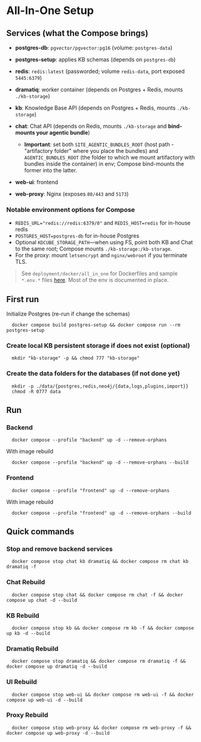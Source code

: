 # All-In-One Setup

## Services (what the Compose brings)

* **postgres-db**: `pgvector/pgvector:pg16` (volume: `postgres-data`)
* **postgres-setup**: applies KB schemas (depends on `postgres-db`)
* **redis**: `redis:latest` (passworded; volume `redis-data`, port exposed `5445:6379`)
* **dramatiq**: worker container (depends on Postgres + Redis, mounts `./kb-storage`)
* **kb**: Knowledge Base API (depends on Postgres + Redis, mounts `./kb-storage`)
* **chat**: Chat API (depends on Redis, mounts `./kb-storage` and **bind-mounts your agentic bundle**)

    * **Important**: set both `SITE_AGENTIC_BUNDLES_ROOT` (host path - "artifactory folder" where you place the bundles) and `AGENTIC_BUNDLES_ROOT` (the folder to which we mount artifactory with bundles inside the container) in env; Compose bind-mounts the former into the latter.
* **web-ui**: frontend
* **web-proxy**: Nginx (exposes `80/443` and `5173`)

### Notable environment options for Compose

* `REDIS_URL="redis://redis:6379/0"` and `REDIS_HOST=redis` for in-house redis
* `POSTGRES_HOST=postgres-db` for in-house Postgres
* Optional `KDCUBE_STORAGE_PATH`—when using FS, point both KB and Chat to the same root; Compose mounts `./kb-storage:/kb-storage`.
* For the proxy: mount `letsencrypt` and `nginx/webroot` if you terminate TLS.

> See `deployment/docker/all_in_one` for Dockerfiles and sample `*.env.*` files [here](sample_env).
Most of the env is documented in place.

## First run
Initialize Postgres (re-run if change the schemas)
```shell
  docker compose build postgres-setup && docker compose run --rm postgres-setup
```

### Create local KB persistent storage if does not exist (optional)
```shell
  mkdir "kb-storage" -p && chmod 777 "kb-storage"
```

### Create the data folders for the databases (if not done yet)
```shell
  mkdir -p ./data/{postgres,redis,neo4j/{data,logs,plugins,import}}
  chmod -R 0777 data
```

## Run

### Backend
```shell
  docker compose --profile "backend" up -d --remove-orphans
```
With image rebuild
```shell
  docker compose --profile "backend" up -d --remove-orphans --build
```

### Frontend
```shell
  docker compose --profile "frontend" up -d --remove-orphans
```
With image rebuild
```shell
  docker compose --profile "frontend" up -d --remove-orphans --build
```
## Quick commands

### Stop and remove backend services
```shell
  docker compose stop chat kb dramatiq && docker compose rm chat kb dramatiq -f
```

### Chat Rebuild
```shell
  docker compose stop chat && docker compose rm chat -f && docker compose up chat -d --build 
```

### KB Rebuild
```shell
  docker compose stop kb && docker compose rm kb -f && docker compose up kb -d --build 
```

### Dramatiq Rebuild
```shell
  docker compose stop dramatiq && docker compose rm dramatiq -f && docker compose up dramatiq -d --build 
```

### UI Rebuild
```shell
  docker compose stop web-ui && docker compose rm web-ui -f && docker compose up web-ui -d --build 
```

### Proxy Rebuild
```shell
  docker compose stop web-proxy && docker compose rm web-proxy -f && docker compose up web-proxy -d --build 
```